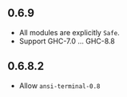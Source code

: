 ## 0.6.9

- All modules are explicitly `Safe`.
- Support GHC-7.0 ... GHC-8.8

## 0.6.8.2

- Allow `ansi-terminal-0.8`
